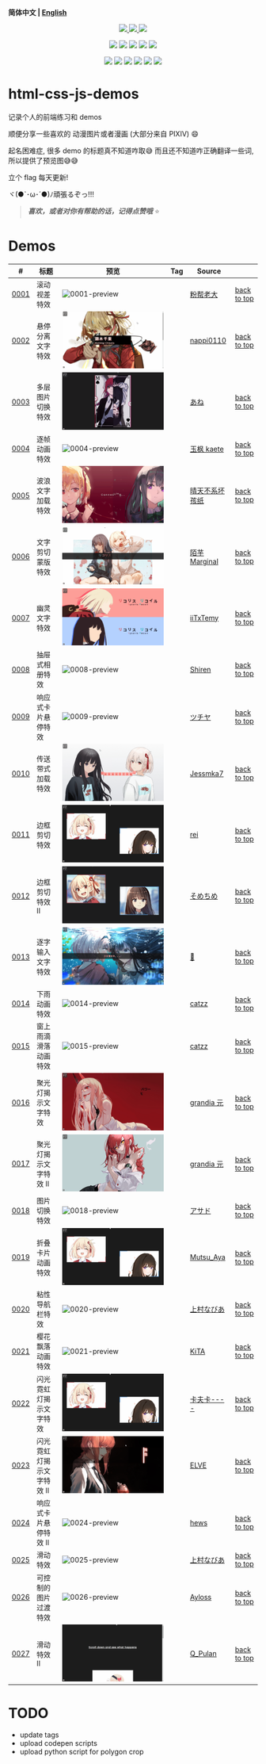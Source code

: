 **简体中文 | [English](./README.md)**

<p align="center">
    <a href="https://github.com/lyzsk/html-css-js-demos/blob/master/LICENSE">
        <img src="https://img.shields.io/github/license/lyzsk/html-css-js-demos.svg?style=plastic&logo=github" />
    </a>
    <a href="https://github.com/lyzsk/html-css-js-demos/members">
        <img src="https://img.shields.io/github/forks/lyzsk/html-css-js-demos.svg?style=plastic&logo=github" />
    </a>
    <a href="https://github.com/lyzsk/html-css-js-demos/stargazers">
        <img src="https://img.shields.io/github/stars/lyzsk/html-css-js-demos.svg?style=plastic&logo=github" />
    </a>
</p>

<p align="center">
    <img src="https://img.shields.io/badge/-HTML-3C415C?style=plastic&logo=html5&logoColor=E34F26">
    <img src="https://img.shields.io/badge/-CSS-3C415C?style=plastic&logo=css3&logoColor=1572B6">
    <img src="https://img.shields.io/badge/-JavaScript-3C415C?style=plastic&logo=javascript&logoColor=F7DF1E">
    <img src="https://img.shields.io/badge/-VSCode-3C415C?style=plastic&logo=visualstudiocode&logoColor=007ACC">
    <img src="https://img.shields.io/badge/-React-3C415C?style=plastic&logo=react&logoColor=61DAFB">
</p>

<p align="center">
    <img src="https://img.shields.io/badge/-Font&nbsp;Awesome-3C415C?style=plastic&logo=fontawesome&logoColor=528DD7">
    <img src="https://img.shields.io/badge/-Google&nbsp;Fonts-3C415C?style=plastic&logo=googlefonts&logoColor=4285F4">
    <img src="https://img.shields.io/badge/-jQuery-3C415C?style=plastic&logo=jquery&logoColor=0769AD">
    <img src="https://img.shields.io/badge/-GreenSock-3C415C?style=plastic&logo=greensock&logoColor=88CE02">
    <img src="https://img.shields.io/badge/-Three.js-3C415C?style=plastic&logo=three.js&logoColor=ffffff">
    <img src="https://img.shields.io/badge/-WebGL-3C415C?style=plastic&logo=webgl&logoColor=ffffff">
</p>

# html-css-js-demos

记录个人的前端练习和 demos

顺便分享一些喜欢的 动漫图片或者漫画 (大部分来自 PIXIV) :smile:

起名困难症, 很多 demo 的标题真不知道咋取:sweat_smile: 而且还不知道咋正确翻译一些词, 所以提供了预览图:sweat_smile::sweat_smile:

立个 flag 每天更新!

ヾ(●`･ω･´●)ﾉ頑張るぞっ!!!

> **_喜欢，或者对你有帮助的话，记得点赞哦_** :star:

# Demos

| #      | 标题                      | 预览            | Tag | Source           |               |
| ------ | ------------------------- | --------------- | --- | ---------------- | ------------- |
| [0001] | 滚动视差特效              | ![0001-preview] |     | [粉帮老大]       | [back to top] |
| [0002] | 悬停分离文字特效          | ![0002-preview] |     | [nappi0110]      | [back to top] |
| [0003] | 多层图片切换特效          | ![0003-preview] |     | [あね]           | [back to top] |
| [0004] | 逐帧动画特效              | ![0004-preview] |     | [玉枫 kaete]     | [back to top] |
| [0005] | 波浪文字加载特效          | ![0005-preview] |     | [晴天不系坏孩纸] | [back to top] |
| [0006] | 文字剪切蒙版特效          | ![0006-preview] |     | [陌芋 Marginal]  | [back to top] |
| [0007] | 幽灵文字特效              | ![0007-preview] |     | [iiTxTemy]       | [back to top] |
| [0008] | 抽屉式相册特效            | ![0008-preview] |     | [Shiren]         | [back to top] |
| [0009] | 响应式卡片悬停特效        | ![0009-preview] |     | [ツチヤ]         | [back to top] |
| [0010] | 传送带式加载特效          | ![0010-preview] |     | [Jessmka7]       | [back to top] |
| [0011] | 边框剪切特效              | ![0011-preview] |     | [rei]            | [back to top] |
| [0012] | 边框剪切特效 II           | ![0012-preview] |     | [そめちめ]       | [back to top] |
| [0013] | 逐字输入文字特效          | ![0013-preview] |     | [🌼]             | [back to top] |
| [0014] | 下雨动画特效              | ![0014-preview] |     | [catzz]          | [back to top] |
| [0015] | 窗上雨滴滑落动画特效      | ![0015-preview] |     | [catzz]          | [back to top] |
| [0016] | 聚光灯揭示文字特效        | ![0016-preview] |     | [grandia 元]     | [back to top] |
| [0017] | 聚光灯揭示文字特效 II     | ![0017-preview] |     | [grandia 元]     | [back to top] |
| [0018] | 图片切换特效              | ![0018-preview] |     | [アサド]         | [back to top] |
| [0019] | 折叠卡片动画特效          | ![0019-preview] |     | [Mutsu_Aya]      | [back to top] |
| [0020] | 粘性导航栏特效            | ![0020-preview] |     | [上村なびあ]     | [back to top] |
| [0021] | 樱花飘落动画特效          | ![0021-preview] |     | [KiTA]           | [back to top] |
| [0022] | 闪光霓虹灯揭示文字特效    | ![0022-preview] |     | [卡夫卡----]     | [back to top] |
| [0023] | 闪光霓虹灯揭示文字特效 II | ![0023-preview] |     | [ELVE]           | [back to top] |
| [0024] | 响应式卡片悬停特效 II     | ![0024-preview] |     | [hews]           | [back to top] |
| [0025] | 滑动特效                  | ![0025-preview] |     | [上村なびあ]     | [back to top] |
| [0026] | 可控制的图片过渡特效      | ![0026-preview] |     | [Ayloss]         | [back to top] |
| [0027] | 滑动特效 II               | ![0027-preview] |     | [Q_Pulan]        | [back to top] |

# TODO

-   update tags
-   upload codepen scripts
-   upload python script for polygon crop

[back to top]: #demos
[粉帮老大]: https://www.pixiv.net/users/26225243
[nappi0110]: https://www.pixiv.net/users/68667751
[あね]: https://www.pixiv.net/users/51969497
[玉枫 kaete]: https://www.pixiv.net/users/42338009
[晴天不系坏孩纸]: https://www.pixiv.net/users/22218779
[陌芋 marginal]: https://www.pixiv.net/users/34301427
[iitxtemy]: https://www.pixiv.net/users/84282714
[shiren]: https://www.pixiv.net/users/11136574
[ツチヤ]: https://www.pixiv.net/users/15919563
[jessmka7]: https://www.pixiv.net/users/25006796
[rei]: https://www.pixiv.net/users/59332262
[そめちめ]: https://www.pixiv.net/users/13569199
[🌼]: https://www.pixiv.net/users/38826050
[catzz]: https://www.pixiv.net/users/1056186
[grandia 元]: https://www.pixiv.net/users/16916292
[アサド]: https://www.pixiv.net/users/53436222
[mutsu_aya]: https://www.pixiv.net/users/7766842
[上村なびあ]: https://www.pixiv.net/users/4306147
[kita]: https://www.pixiv.net/users/1922517
[卡夫卡----]: https://www.pixiv.net/users/44771533
[elve]: https://www.pixiv.net/users/3767787
[hews]: https://www.pixiv.net/users/4338012/artworks
[ayloss]: https://www.pixiv.net/users/27179454
[akaringh]: https://www.pixiv.net/users/2693514
[q_pulan]: https://www.pixiv.net/users/7529340
[0001]: ./0001-parallax-scrolling-effect/
[0002]: ./0002-split-words-on-hover-effect/
[0003]: ./0003-multi-layer-image-slider-effect/
[0004]: ./0004-frame-by-frame-animation-effect/
[0005]: ./0005-wavy-text-loading-effect/
[0006]: ./0006-text-clipping-masking-effect/
[0007]: ./0007-ghost-text-effect/
[0008]: ./0008-drawer-style-photo-album-effect/
[0009]: ./0009-responsive-cards-with-hover-effect/
[0010]: ./0010-conveyor-belt-style-loading-effect/
[0011]: ./0011-clip-path-border-animation-effect/
[0012]: ./0012-clip-path-border-animation-effect-ii/
[0013]: ./0013-typewriter-text-effect/
[0014]: ./0014-rain-animation-effect/
[0015]: ./0015-raindrops-on-window-animation-effect/
[0016]: ./0016-spotlight-reveal-text-effect/
[0017]: ./0017-spotlight-reveal-text-effect-ii/
[0018]: ./0018-image-slider-animation-effect/
[0019]: ./0019-foldable-card-animation-effect/
[0020]: ./0020-sticky-navigation-bar-effect/
[0021]: ./0021-sakura-falling-animation-effect/
[0022]: ./0022-glowing-neon-light-text-reveal-effect/
[0023]: ./0023-glowing-neon-light-text-reveal-effect-ii/
[0024]: ./0024-responsive-cards-with-hover-effect-ii/
[0025]: ./0025-scroll-effect/
[0026]: ./0026-controllable-image-transition-animation-effect/
[0027]: ./0027-scroll-effect-ii/
[0001-preview]: https://github.com/lyzsk/support-repo/blob/master/html-css-js-demos/previews/0001-preview.gif?raw=true
[0002-preview]: https://github.com/lyzsk/support-repo/blob/master/html-css-js-demos/previews/0002-preview.gif?raw=true
[0003-preview]: https://github.com/lyzsk/support-repo/blob/master/html-css-js-demos/previews/0003-preview.gif?raw=true
[0004-preview]: https://github.com/lyzsk/support-repo/blob/master/html-css-js-demos/previews/0004-preview.gif?raw=true
[0005-preview]: https://github.com/lyzsk/support-repo/blob/master/html-css-js-demos/previews/0005-preview.gif?raw=true
[0006-preview]: https://github.com/lyzsk/support-repo/blob/master/html-css-js-demos/previews/0006-preview.gif?raw=true
[0007-preview]: https://github.com/lyzsk/support-repo/blob/master/html-css-js-demos/previews/0007-preview.gif?raw=true
[0008-preview]: https://github.com/lyzsk/support-repo/blob/master/html-css-js-demos/previews/0008-preview.gif?raw=true
[0009-preview]: https://github.com/lyzsk/support-repo/blob/master/html-css-js-demos/previews/0009-preview.gif?raw=true
[0010-preview]: https://github.com/lyzsk/support-repo/blob/master/html-css-js-demos/previews/0010-preview.gif?raw=true
[0011-preview]: https://github.com/lyzsk/support-repo/blob/master/html-css-js-demos/previews/0011-preview.gif?raw=true
[0012-preview]: https://github.com/lyzsk/support-repo/blob/master/html-css-js-demos/previews/0012-preview.gif?raw=true
[0013-preview]: https://github.com/lyzsk/support-repo/blob/master/html-css-js-demos/previews/0013-preview.gif?raw=true
[0014-preview]: https://github.com/lyzsk/support-repo/blob/master/html-css-js-demos/previews/0014-preview.gif?raw=true
[0015-preview]: https://github.com/lyzsk/support-repo/blob/master/html-css-js-demos/previews/0015-preview.gif?raw=true
[0016-preview]: https://github.com/lyzsk/support-repo/blob/master/html-css-js-demos/previews/0016-preview.gif?raw=true
[0017-preview]: https://github.com/lyzsk/support-repo/blob/master/html-css-js-demos/previews/0017-preview.gif?raw=true
[0018-preview]: https://github.com/lyzsk/support-repo/blob/master/html-css-js-demos/previews/0018-preview.gif?raw=true
[0011-preview]: https://github.com/lyzsk/support-repo/blob/master/html-css-js-demos/previews/0019-preview.gif?raw=true
[0019-preview]: https://github.com/lyzsk/support-repo/blob/master/html-css-js-demos/previews/0011-preview.gif?raw=true
[0020-preview]: https://github.com/lyzsk/support-repo/blob/master/html-css-js-demos/previews/0020-preview.gif?raw=true
[0011-preview]: https://github.com/lyzsk/support-repo/blob/master/html-css-js-demos/previews/0021-preview.gif?raw=true
[0021-preview]: https://github.com/lyzsk/support-repo/blob/master/html-css-js-demos/previews/0022-preview.gif?raw=true
[0022-preview]: https://github.com/lyzsk/support-repo/blob/master/html-css-js-demos/previews/0011-preview.gif?raw=true
[0023-preview]: https://github.com/lyzsk/support-repo/blob/master/html-css-js-demos/previews/0023-preview.gif?raw=true
[0024-preview]: https://github.com/lyzsk/support-repo/blob/master/html-css-js-demos/previews/0024-preview.gif?raw=true
[0025-preview]: https://github.com/lyzsk/support-repo/blob/master/html-css-js-demos/previews/0025-preview.gif?raw=true
[0026-preview]: https://github.com/lyzsk/support-repo/blob/master/html-css-js-demos/previews/0026-preview.gif?raw=true
[0027-preview]: https://github.com/lyzsk/support-repo/blob/master/html-css-js-demos/previews/0027-preview.gif?raw=true
